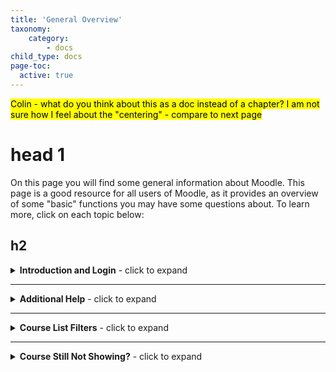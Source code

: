 ```yaml
---
title: 'General Overview'
taxonomy:
    category:
        - docs
child_type: docs
page-toc:
  active: true
---
```


<mark>Colin - what do you think about this as a doc instead of a chapter? I am not sure how I feel about the "centering" - compare to next page</mark>
# head 1


On this page you will find some general information about Moodle. This page is a good resource for all users of Moodle, as it provides an overview of some "basic" functions you may have some questions about. To learn more, click on each topic below:
## h2

<details>
  <summary><b>Introduction and Login</b> - click to expand</summary>
  <p>
Moodle is a web platform that allows students and faculty to access a common, secure space to interact in the context of a particular course. Faculty are able to create or upload resources related to the course, distribute information about assignments and supplementary course materials, create and manage quizzes, and host conversations in the forums. Students are able to contact their faculty and each other, submit assignments, respond to discussion prompts, and complete quizzes.</p>
   <p>Moodle is one component of TWU's Digital Learning Commons, which also includes [WordPress](https://create.twu.ca), [PressBooks](https://books.twu.ca), and other platforms maintained by individual faculty.</p>
  <h4>Login</h4>
  <p>Go to [learn.twu.ca](https://learn.twu.ca) and enter your TWU email and password. You may notice that you are signed in automatically if you are already signed in to a different TWU system (Office365).</p>
    <p><mark>Every TWU student, staff, and faculty member has been assigned a ...@mytwu.ca (students) or ...@twu.ca (staff and faculty) email address. In <b>most</b> cases, your username is `firstname.lastname` and it is identical to the username you use to sign in to TWUPass.</mark></p>
    <p>!!!! To sign in to Moodle, your email will be as follows:<ul><li>!!!! - firstname.lastname@mytwu.ca if you are a student;<li>!!!! - firstname.lastname@twu.ca if you are staff or faculty.</li></p>   
<h4>Email</h4>
    <p><mark>Add info here</mark></p>
<h4>Dashboard</h4>
    <p><mark>Add info</mark></p>
</details>

---

<details>
  <summary><b>Additional Help</b> - click to expand</summary>
  <p>
A system  like Moodle is not helpful if nobody knows how to use it, so we have created multiple resources for users to get what they need.</p>
   <p><li>If you can't find your answers here, [create a ticket]      (https://trinitywestern.teamdynamix.com/TDClient/Requests/ServiceCatalog?CategoryID=5436).</li></p>
    <p><li>Send an email to [elearning@twu.ca](mailto:elearning@twu.ca).</li></p>
       <p><li>If you can't find your answers here, [create a ticket]      (https://trinitywestern.teamdynamix.com/TDClient/Requests/ServiceCatalog?CategoryID=5436).</li></p>
    <p><li>Drop by the Extension office in NW during business hours and speak to one of our Academic Technology Ambassadors</li></p>
</details>

---

<details>
  <summary><b>Course List Filters</b> - click to expand</summary>
  <p>
Moodle users have the option of creating a filtered course list to show a condensed list of current courses and replace the 'Course overview' block.</p>
    <p><mark>Colin - going to need some help here with the other content from this page</mark></p>
</details>

---

<details>
  <summary><b>Course Still Not Showing?</b> - click to expand</summary>
  <p>There are several reasons why your course might not be showing in Moodle.</p>

  <p><b>1. Your instructor has not set the course to 'Visible' yet.</b><ul><li>All courses are hidden by default.<li>Please see [this link for help with course visibility](https://create.twu.ca/help/moodle/faculty/show-hide).</ul></li></p>
<p><b>2. You are not properly registered for the course.</b><ul><li>Please contact the Office of the Registrar.</ul></li></p>
<p><b>3. You are not up-to-date on your tuition payments.</b><ul><li>Please contact the Office of the Registrar.<li>Once you are up-to-date, your status will be updated.</ul></li></p>
<p><b>4. You registered very recently and our system has not synchronized yet.</b><ul><li>We synchronize Moodle with Jenzabar \(our database of registrations\) every 6 hours.</ul></li></p>
<p><b>5. Your dashboard is only showing some of your courses.</b><ul><li>i) Scroll to the bottom of courses listed, scroll through other pages.<li>ii) Have a look through your 'Past', 'Future' 'In Progress' tabs.<li>iii) [Customize what you see on your Dashboard by following these instructions.](https://create.twu.ca/help/moodle/basics/filtered-course-list)</ul></li></p>
</details>
